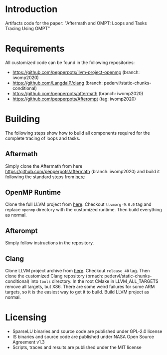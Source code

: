# Introduction

Artifacts code for the paper: "Aftermath and OMPT: Loops and Tasks Tracing Using OMPT" 

# Requirements

All customized code can be found in the following repositories:

* https://github.com/pepperpots/llvm-project-openmp (branch: iwomp2020)
* https://github.com/LangdalP/clang (branch: pedervl/static-chunks-conditional)
* https://github.com/pepperpots/aftermath (branch: iwomp2020)
* https://github.com/pepperpots/Afterompt (tag: iwomp2020)

# Building

The following steps show how to build all components required for the
complete tracing of loops and tasks.

## Aftermath

Simply clone the Aftermath from here https://github.com/pepperpots/aftermath
(branch: iwomp2020) and build it following the standard steps from
[here](https://www.aftermath-tracing.com/prerelease/)

## OpenMP Runtime

Clone the full LLVM project from [here](https://github.com/llvm/llvm-project).
Checkout `llvmorg-9.0.0` tag and replace `openmp` directory with the
customized runtime. Then build everything as normal.

## Afterompt

Simply follow instructions in the repository.

## Clang

Clone LLVM project archive from [here](https://github.com/llvm-mirror/llvm.git).
Checkout `release_40` tag. Then clone the customized Clang repository
(brnach: pedervl/static-chunks-conditional) into `tools` directory.
In the root CMake in LLVM_ALL_TARGETS remove all targets, but X86.
There are some weird failures for some ARM targets, so it is the easiest
way to get it to build. Build LLVM project as normal.

# Licensing

* SparseLU binaries and source code are published under GPL-2.0 license
* IS binaries and source code are published under NASA Open Source Agreement v1.3
* Scripts, traces and results are published under the MIT license
